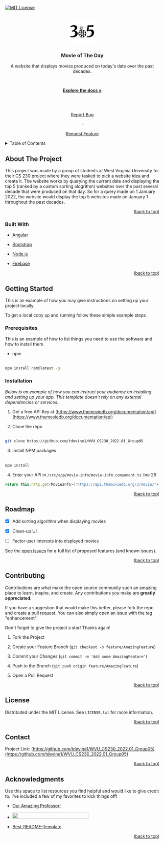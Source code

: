
<div id="top"></div>

<!--

*** Thanks for checking out the Best-README-Template. If you have a suggestion

*** that would make this better, please fork the repo and create a pull request

*** or simply open an issue with the tag "enhancement".

*** Don't forget to give the project a star!

*** Thanks again! Now go create something AMAZING! :D

-->

<!-- PROJECT SHIELDS -->

<!--

*** I'm using markdown "reference style" links for readability.

*** Reference links are enclosed in brackets [ ] instead of parentheses ( ).

*** See the bottom of this document for the declaration of the reference variables

*** for contributors-url, forks-url, etc. This is an optional, concise syntax you may use.

*** https://www.markdownguide.org/basic-syntax/#reference-style-links

-->

[![MIT License][license-shield]][license-url]

<!-- PROJECT LOGO -->

<br />

<div align="center">

<a href="https://github.com/tdevine1/WVU_CS230_2022.01_Group05">

<img src="/src/assets/MovieOfTheDay.jpg" alt="Logo" width="80" height="80">

</a>

<h3 align="center">Movie of The Day</h3>

<p align="center">

A website that displays movies produced on today's date over the past decades.

<br />

<a href="https://github.com/othneildrew/Best-README-Template"><strong>Explore the docs »</strong></a>

<br />

<br />

<a href="https://github.com/tdevine1/WVU_CS230_2022.01_Group05/issues">Report Bug</a>

·

<a href="https://github.com/tdevine1/WVU_CS230_2022.01_Group05/issues">Request Feature</a>

</p>

</div>

<!-- TABLE OF CONTENTS -->

<details>

<summary>Table of Contents</summary>

<ol>

<li>

<a href="#about-the-project">About The Project</a>

<ul>

<li><a href="#built-with">Built With</a></li>

</ul>

</li>

<li>

<a href="#getting-started">Getting Started</a>

<ul>

<li><a href="#prerequisites">Prerequisites</a></li>

<li><a href="#installation">Installation</a></li>

</ul>

</li>

<li><a href="#usage">Usage</a></li>

<li><a href="#roadmap">Roadmap</a></li>

<li><a href="#contributing">Contributing</a></li>

<li><a href="#license">License</a></li>

<li><a href="#contact">Contact</a></li>

<li><a href="#acknowledgments">Acknowledgments</a></li>

</ol>

</details>

<!-- ABOUT THE PROJECT -->

##  About The Project

This project was made by a group of students at West Virginia University for their CS 230 project where they were tasked to pick a website idea and create it. The website works by querying the current date and displaying the top 5 (ranked by a custom sorting alogrithm) websites over the past several decade that were produced on that day. So for a query made on 1 January 2022, the website would display the top 5 websites made on January 1 throughout the past decades.

<p align="right">(<a href="#top">back to top</a>)</p>

###  Built With

* [Angular](https://angular.io/)

* [Bootstrap](https://getbootstrap.com)

* [Node.js](https://nodejs.org/)

* [Firebase](https://firebase.google.com/)

<p align="right">(<a href="#top">back to top</a>)</p>

<!-- GETTING STARTED -->

##  Getting Started

This is an example of how you may give instructions on setting up your project locally.

To get a local copy up and running follow these simple example steps.

###  Prerequisites

This is an example of how to list things you need to use the software and how to install them.

* npm

```sh

npm install npm@latest -g

```

###  Installation

_Below is an example of how you can instruct your audience on installing and setting up your app. This template doesn't rely on any external dependencies or services._

1. Get a free API Key at [https://www.themoviedb.org/documentation/api](https://www.themoviedb.org/documentation/api)

2. Clone the repo

```sh

git clone https://github.com/tdevine1/WVU_CS230_2022.01_Group05

```

3. Install NPM packages

```sh

npm install

```

4. Enter your API in `/src/app/movie-info/movie-info.component.ts` line 29

```js
return this.http.get<MovieInfo>('https://api.themoviedb.org/3/movie/'+ movie_id +'?api_key=MY_API_KEY_HERE'); // <<< API KEY HERE

```

<p align="right">(<a href="#top">back to top</a>)</p>

<!-- USAGE EXAMPLES -->

##  Roadmap

- [x] Add sorting algorithm when displaying movies

- [x] Clean-up UI

- [ ] Factor user interests into displayed movies

See the [open issues](https://github.com/tdevine1/WVU_CS230_2022.01_Group05/issues) for a full list of proposed features (and known issues).

<p align="right">(<a href="#top">back to top</a>)</p>

<!-- CONTRIBUTING -->

##  Contributing

Contributions are what make the open source community such an amazing place to learn, inspire, and create. Any contributions you make are **greatly appreciated**.

If you have a suggestion that would make this better, please fork the repo and create a pull request. You can also simply open an issue with the tag "enhancement".

Don't forget to give the project a star! Thanks again!

1. Fork the Project

2. Create your Feature Branch (`git checkout -b feature/AmazingFeature`)

3. Commit your Changes (`git commit -m 'Add some AmazingFeature'`)

4. Push to the Branch (`git push origin feature/AmazingFeature`)

5. Open a Pull Request

<p align="right">(<a href="#top">back to top</a>)</p>

<!-- LICENSE -->

##  License

Distributed under the MIT License. See `LICENSE.txt` for more information.

<p align="right">(<a href="#top">back to top</a>)</p>

<!-- CONTACT -->

##  Contact

Project Link: [https://github.com/tdevine1/WVU_CS230_2022.01_Group05](https://github.com/tdevine1/WVU_CS230_2022.01_Group05)

<p align="right">(<a href="#top">back to top</a>)</p>

<!-- ACKNOWLEDGMENTS -->

##  Acknowledgments

Use this space to list resources you find helpful and would like to give credit to. I've included a few of my favorites to kick things off!

* [Our Amazing Professor!](https://github.com/tdevine1)

* [<img src="https://www.themoviedb.org/assets/2/v4/logos/v2/blue_long_2-9665a76b1ae401a510ec1e0ca40ddcb3b0cfe45f1d51b77a308fea0845885648.svg" height="20" width="250">](https://www.themoviedb.org/)

* [Best-README-Template](https://github.com/othneildrew/Best-README-Template/blob/master/README.md)


<p align="right">(<a href="#top">back to top</a>)</p>

<!-- MARKDOWN LINKS & IMAGES -->

<!-- https://www.markdownguide.org/basic-syntax/#reference-style-links -->

[license-shield]: https://img.shields.io/github/license/othneildrew/Best-README-Template.svg?style=for-the-badge

[license-url]: https://github.com/tdevine1/WVU_CS230_2022.01_Group05/blob/master/LICENSE.txt

[product-screenshot]: images/screenshot.png
